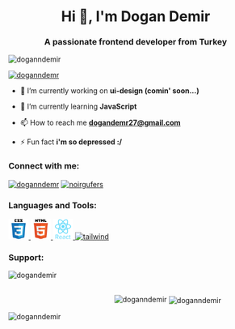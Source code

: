 <h1 align="center">Hi 👋, I'm Dogan Demir</h1>
<h3 align="center">A passionate frontend developer from Turkey</h3>

<p align="left"> <img src="https://komarev.com/ghpvc/?username=doganndemir&label=Profile%20views&color=0e75b6&style=flat" alt="doganndemir" /> </p>

<p align="left"> <a href="https://twitter.com/doganndemr" target="blank"><img src="https://img.shields.io/twitter/follow/doganndemr?logo=twitter&style=for-the-badge" alt="doganndemr" /></a> </p>

- 🔭 I’m currently working on **ui-design (comin' soon...)**

- 🌱 I’m currently learning **JavaScript**

- 📫 How to reach me **dogandemr27@gmail.com**

- ⚡ Fun fact **i'm so depressed :/**

<h3 align="left">Connect with me:</h3>
<p align="left">
<a href="https://twitter.com/doganndemr" target="blank"><img align="center" src="https://raw.githubusercontent.com/rahuldkjain/github-profile-readme-generator/master/src/images/icons/Social/twitter.svg" alt="doganndemr" height="30" width="40" /></a>
<a href="https://instagram.com/noirgufers" target="blank"><img align="center" src="https://raw.githubusercontent.com/rahuldkjain/github-profile-readme-generator/master/src/images/icons/Social/instagram.svg" alt="noirgufers" height="30" width="40" /></a>
</p>

<h3 align="left">Languages and Tools:</h3>
<p align="left"> <a href="https://www.w3schools.com/css/" target="_blank" rel="noreferrer"> <img src="https://raw.githubusercontent.com/devicons/devicon/master/icons/css3/css3-original-wordmark.svg" alt="css3" width="40" height="40"/> </a> <a href="https://www.w3.org/html/" target="_blank" rel="noreferrer"> <img src="https://raw.githubusercontent.com/devicons/devicon/master/icons/html5/html5-original-wordmark.svg" alt="html5" width="40" height="40"/> </a> <a href="https://reactjs.org/" target="_blank" rel="noreferrer"> <img src="https://raw.githubusercontent.com/devicons/devicon/master/icons/react/react-original-wordmark.svg" alt="react" width="40" height="40"/> </a> <a href="https://tailwindcss.com/" target="_blank" rel="noreferrer"> <img src="https://www.vectorlogo.zone/logos/tailwindcss/tailwindcss-icon.svg" alt="tailwind" width="40" height="40"/> </a> </p>

<h3 align="left">Support:</h3>
<p><a href="https://www.buymeacoffee.com/dogandemir"> <img align="left" src="https://cdn.buymeacoffee.com/buttons/v2/default-yellow.png" height="50" width="210" alt="dogandemir" /></a></p><br><br>

<p><img align="left" src="https://github-readme-stats.vercel.app/api/top-langs?username=doganndemir&show_icons=true&locale=en&layout=compact" alt="doganndemir" /></p>

<p>&nbsp;<img align="center" src="https://github-readme-stats.vercel.app/api?username=doganndemir&show_icons=true&locale=en" alt="doganndemir" /></p>

<p><img align="center" src="https://github-readme-streak-stats.herokuapp.com/?user=doganndemir&" alt="doganndemir" /></p>
